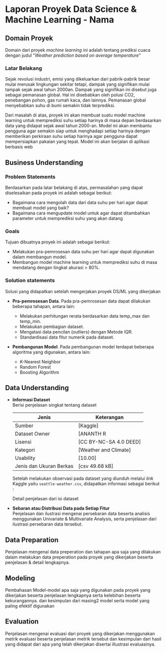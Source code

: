 # Laporan Proyek Data Science & Machine Learning - Nama
## Domain Proyek

Domain dari proyek _machine learning_ ini adalah tentang prediksi cuaca dengan judul "_Weather prediction based on average temperature_"

### Latar Belakang
  
Sejak revolusi industri, emisi yang dikeluarkan dari pabrik-pabrik besar mulai merusak lingkungan sekitar tetapi, dampak yang signifikan mulai tampak sejak awal tahun 2000an. Dampak yang signifikan ini disebut juga sebagai pemanasan global. Hal ini disebabkan oleh polusi CO2, penebangan pohon, gas rumah kaca, dan lainnya. Pemanasan global menyebabkan suhu di bumi semakin tidak terprediksi.

Dari masalah di atas, proyek ini akan membuat suatu model machine learning untuk memprediksi suhu setiap harinya di masa depan berdasarkan data yang didapat sejak awal tahun 2000-an. Model ini akan membantu pengguna agar semakin siap untuk menghadapi setiap harinya dengan memberikan perkiraan suhu setiap harinya agar pengguna dapat mempersiapkan pakaian yang tepat.  Model ini akan berjalan di aplikasi berbasis web

## Business Understanding

### Problem Statements
Berdasarkan pada latar belakang di atas, permasalahan yang dapat diselesaikan pada proyek ini adalah sebagai berikut:

 - Bagaimana cara mengolah data dari data suhu per hari agar dapat membuat model yang baik?
 - Bagaimana cara mengupdate model untuk agar dapat ditambahkan parameter untuk memprediksi suhu yang akan datang

### Goals
Tujuan dibuatnya proyek ini adalah sebagai berikut:

 - Melakukan pra-pemrosesan data suhu per hari agar dapat digunakan dalam membangun model.
 - Membangun model machine learning untuk memprediksi suhu di masa mendatang dengan tingkat akurasi > 80%.

### Solution statements
Solusi yang didapatkan setelah mengerjakan proyek DS/ML yang dikerjakan

- **Pra-pemrosesan Data**. Pada pra-pemrosesan data dapat dilakukan beberapa tahapan, antara lain:
  - Melakukan perhitungan rerata berdasarkan data temp_max dan temp_min.
  - Melakukan pembagian dataset.
  - Mengatasi data pencilan (outliers) dengan Metode IQR.
  - Standardisasi data fitur numerik pada dataset.

  
- **Pembangunan Model**. Pada pembangunan model terdapat beberapa algoritma yang digunakan, antara lain:
  - K-Nearest Neighbor
  - Random Forest
  - Boosting Algorithm

    
## Data Understanding
- **Informasi Dataset**
  <br> Berisi penjelasan singkat tentang dataset

  | Jenis                   | Keterangan                                                                              |
  | ----------------------- | --------------------------------------------------------------------------------------- |
  | Sumber                  | [Kaggle] |
  | Dataset Owner           | [ANANTH R |
  | Lisensi                 | [CC BY-NC-SA 4.0 DEED] |
  | Kategori                | [Weather and Climate] |
  | Usability               | [10.00] |
  | Jenis dan Ukuran Berkas | [csv 49.68 kB] |

  Setelah melakukan observasi pada dataset yang diunduh melalui _link_ Kaggle yaitu `seattle-weather.csv`, didapatkan informasi sebagai berikut :
  
  Detail penjelasan dari isi dataset

- **Sebaran atau Distribusi Data pada Setiap Fitur**
  <br> Penjelasan dan ilustrasi mengenai persebaran data beserta analisis menggunakan Univariate & Multivariate Analysis, serta penjelasan dari ilustrasi persebaran data tersebut.
  
  
## Data Preparation
Penjelasan mengenai data preperation dan tahapan apa saja yang dilakukan dalam melakukan data preperation pada proyek yang dikerjakan beserta penjelasan & detail lengkapnya.

## Modeling
Pembahasan Model-model apa saja yang digunakan pada proyek yang dikerjakan beserta penjelasan lengkapnya serta kelebihan beserta kekurangannya. dan kesimpulan dari masing2 model serta model yang paling efektif digunakan

## Evaluation
Penjelasan mengenai evaluasi dari proyek yang dikerjakan menggunakan metrik evaluasi beserta penjelasan metrik tersebut dan kesimpulan dari hasil yang didapat dari apa yang telah dikerjakan disertai illustrasi evaluasinya.
